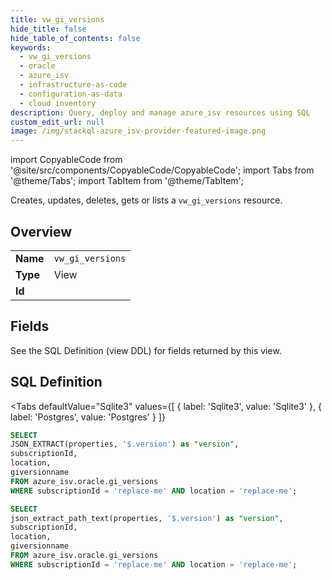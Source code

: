 ```yaml
--- 
title: vw_gi_versions
hide_title: false
hide_table_of_contents: false
keywords:
  - vw_gi_versions
  - oracle
  - azure_isv
  - infrastructure-as-code
  - configuration-as-data
  - cloud inventory
description: Query, deploy and manage azure_isv resources using SQL
custom_edit_url: null
image: /img/stackql-azure_isv-provider-featured-image.png
---
```


import CopyableCode from '@site/src/components/CopyableCode/CopyableCode';
import Tabs from '@theme/Tabs';
import TabItem from '@theme/TabItem';

Creates, updates, deletes, gets or lists a <code>vw_gi_versions</code> resource.

## Overview
<table><tbody>
<tr><td><b>Name</b></td><td><code>vw_gi_versions</code></td></tr>
<tr><td><b>Type</b></td><td>View</td></tr>
<tr><td><b>Id</b></td><td><CopyableCode code="azure_isv.oracle.vw_gi_versions" /></td></tr>
</tbody></table>

## Fields

See the SQL Definition (view DDL) for fields returned by this view.

## SQL Definition

<Tabs
defaultValue="Sqlite3"
values={[
{ label: 'Sqlite3', value: 'Sqlite3' },
{ label: 'Postgres', value: 'Postgres' }
]}
>
<TabItem value="Sqlite3">

```sql
SELECT
JSON_EXTRACT(properties, '$.version') as "version",
subscriptionId,
location,
giversionname
FROM azure_isv.oracle.gi_versions
WHERE subscriptionId = 'replace-me' AND location = 'replace-me';
```

</TabItem>
<TabItem value="Postgres">

```sql
SELECT
json_extract_path_text(properties, '$.version') as "version",
subscriptionId,
location,
giversionname
FROM azure_isv.oracle.gi_versions
WHERE subscriptionId = 'replace-me' AND location = 'replace-me';
```

</TabItem>
</Tabs>
